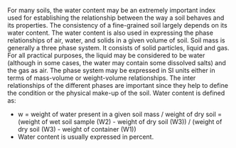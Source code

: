 For many soils, the water content may be an extremely important index used for establishing  the  relationship  between  the  way  a  soil  behaves  and  its  properties.  The consistency  of  a  fine-grained  soil  largely  depends on  its  water  content.  The  water content is also used in expressing the phase relationships of air, water, and solids in a given volume of soil. Soil mass is generally a three phase system. It consists of solid particles, liquid and gas. For all practical purposes, the liquid may be considered to be water (although in some cases, the water may contain some dissolved salts) and the gas as air. The phase system may be expressed in SI units either in terms of mass-volume or weight-volume relationships. The inter relationships of the different phases are important since they help to define the condition or the physical make-up of the soil. Water content is defined as:
- w = weight of water present in a given soil mass / weight of dry soil = (weight of wet soil sample (W2) - weight of dry soil (W3)) / (weight of dry soil (W3) - weight of container (W1))
- Water content is usually expressed in percent.
